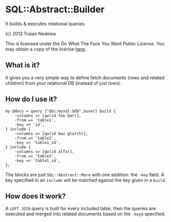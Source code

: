 # SQL::Abstract::Builder

It builds & executes relational queries.

(c) 2012 Traian Nedelea

This is licensed under the Do What The Fuck You Want Public License. You may
obtain a copy of the license [here][wtfpl].

## What is it?

It gives you a very simple way to define fetch documents (rows and related
children) from your relational DB (instead of just rows).

## How do I use it?

    my @docs = query {"dbi:mysql:$db",$user} build {
        -columns => [qw(id foo bar)],
        -from => 'table1',
        -key => 'id',
    } include {
        -columns => [qw(id baz glarch)],
        -from => 'table2',
        -key => 'table1_id',
    } include {
        -columns => [qw(id alfa)],
        -from => 'table3',
        -key => 'table1_id',
    };

The blocks are just `SQL::Abstract::More` with one addition: the `-key` field.
A key specified in an `include` will be matched against the key given in a
`build`.

## How does it work?

A `LEFT JOIN` query is built for every included table, then the queries are
executed and merged into related documents based on the `-key`s specified.

[wtfpl]: http://sam.zoy.org/wtfpl (WTFPL)
